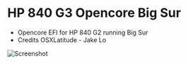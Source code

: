 # HP 840 G3 Opencore Big Sur
* Opencore EFI for HP 840 G2 running Big Sur
* Credits OSXLatitude - Jake Lo

![Screenshot](https://github.com/yahgoo/HP840G3-Opencore-BigSur/blob/main/Screenshot%202020-11-05%20at%2010.26.22%20AM.png)
